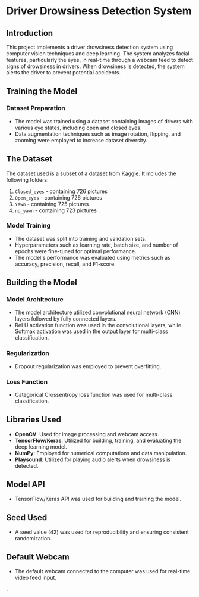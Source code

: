 

# Driver Drowsiness Detection System

## Introduction
This project implements a driver drowsiness detection system using computer vision techniques and deep learning. The system analyzes facial features, particularly the eyes, in real-time through a webcam feed to detect signs of drowsiness in drivers. When drowsiness is detected, the system alerts the driver to prevent potential accidents.

## Training the Model
### Dataset Preparation
- The model was trained using a dataset containing images of drivers with various eye states, including open and closed eyes.
- Data augmentation techniques such as image rotation, flipping, and zooming were employed to increase dataset diversity.

## The Dataset

The dataset used is a subset of a dataset from [Kaggle](https://www.kaggle.com/datasets/dheerajperumandla/drowsiness-dataset). It includes the following folders:
1. `Closed_eyes` - containing 726 pictures
2. `Open_eyes` - containing 726 pictures
3. `Yawn` - containing 725 pictures
4. `no_yawn` - containing 723 pictures
.
### Model Training
- The dataset was split into training and validation sets.
- Hyperparameters such as learning rate, batch size, and number of epochs were fine-tuned for optimal performance.
- The model's performance was evaluated using metrics such as accuracy, precision, recall, and F1-score.

## Building the Model
### Model Architecture
- The model architecture utilized convolutional neural network (CNN) layers followed by fully connected layers.
- ReLU activation function was used in the convolutional layers, while Softmax activation was used in the output layer for multi-class classification.

### Regularization
- Dropout regularization was employed to prevent overfitting.

### Loss Function
- Categorical Crossentropy loss function was used for multi-class classification.

## Libraries Used
- **OpenCV**: Used for image processing and webcam access.
- **TensorFlow/Keras**: Utilized for building, training, and evaluating the deep learning model.
- **NumPy**: Employed for numerical computations and data manipulation.
- **Playsound**: Utilized for playing audio alerts when drowsiness is detected.

## Model API
- TensorFlow/Keras API was used for building and training the model.

## Seed Used
- A seed value (42) was used for reproducibility and ensuring consistent randomization.

## Default Webcam
- The default webcam connected to the computer was used for real-time video feed input.

.

